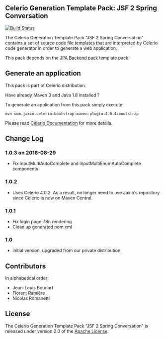 ## Celerio Generation Template Pack: JSF 2 Spring Conversation

[![Build Status](https://travis-ci.org/jaxio/pack-jsf2-spring-conversation.svg?branch=master)](https://travis-ci.org/jaxio/pack-jsf2-spring-conversation)

The Celerio Generation Template Pack "JSF 2 Spring Conversation" contains a set of source code file templates that
are interpreted by Celerio code generator in order to generate a web application.

This pack depends on the [JPA Backend pack](https://github.com/jaxio/pack-backend-jpa) template pack.

## Generate an application

This pack is part of Celerio distribution.

Have already Maven 3 and Java 1.8 installed ?

To generate an application from this pack simply execute:

    mvn com.jaxio.celerio:bootstrap-maven-plugin:4.0.4:bootstrap

Please read [Celerio Documentation](http://www.jaxio.com/documentation/celerio) for more details.

## Change Log

### 1.0.3 on 2016-08-29

* Fix inputMultiAutoComplete and inputMultiEnumAutoComplete components

### 1.0.2

* Uses Celerio 4.0.2. As a result, no longer need to use Jaxio's repository since Celerio is now on Maven Central.

### 1.0.1

* Fix login page i18n rendering
* Clean up generated pom.xml

### 1.0

* initial version, upgraded from our private distribution

## Contributors

In alphabetical order:

* Jean-Louis Boudart
* Florent Ramière
* Nicolas Romanetti

## License

The Celerio Generation Template Pack "JSF 2 Spring Conversation" is released under version 2.0 of
the [Apache License](http://www.apache.org/licenses/LICENSE-2.0).


